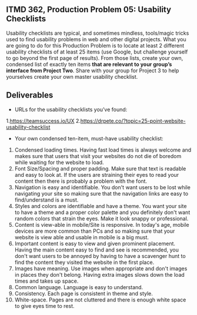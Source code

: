 ## ITMD 362, Production Problem 05: Usability Checklists

Usability checklists are typical, and sometimes mindless, tools/magic tricks used to find usability
problems in web and other digital projects. What you are going to do for this Production Problem is
to locate at least 2 different usability checklists of at least 25 items (use Google, but challenge
yourself to go beyond the first page of results). From those lists, create your own, condensed list
of exactly ten items **that are relevant to your group’s interface from Project Two**. Share with
your group for Project 3 to help yourselves create your own master usability checklist.

## Deliverables

* URLs for the usability checklists you’ve found:

1.https://teamsuccess.io/UX
2.https://drpete.co/?topic=25-point-website-usability-checklist

* Your own condensed ten-item, must-have usability checklist:

1. Condensed loading times. Having fast load times is always welcome and makes sure that users that visit your websites do not die of boredom while waiting for the website to load.
2. Font Size/Spacing and proper padding. Make sure that text is readable and easy to look at. If the users are straining their eyes to read your content then there is probably a
problem with the font.
3. Navigation is easy and identifiable. You don't want users to be lost while navigating your site so making sure that the navigation links are easy to find/understand is a must.
4. Styles and colors are identifiable and have a theme. You want your site to have a theme and a proper color palette and you definitely don't want random colors that strain
the eyes. Make it look snappy or professional.
5. Content is view-able in mobile/Site is responsive. In today's age, mobile devices are more common than PCs and so making sure that your website is view able and usable in mobile is a big must.
6. Important content is easy to view and given prominent placement. Having the main content easy to find and see is recommended, you don't want users to be annoyed by having to
have a scavenger hunt to find the content they visited the website in the first place.
7. Images have meaning. Use images when appropriate and don't images in places they don't belong. Having extra images slows down the load times and takes up space.
8. Common language. Language is easy to understand.
9. Consistency. Each page is consistent in theme and style.
10. White-space. Pages are not cluttered and there is enough white space to give eyes time to rest.

